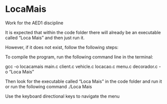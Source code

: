 # LocaMais
 Work for the AED1 discipline
 
It is expected that within the code folder there will already be an executable called “Loca Mais” and then just run it.

However, if it does not exist, follow the following steps:

To compile the program, run the following command line in the terminal:

gcc -o locacamais main.c client.c vehicle.c locacao.c menu.c decorador.c -o “Loca Mais”

Then look for the executable called “Loca Mais” in the code folder and run it or run the following command ./Loca Mais

Use the keyboard directional keys to navigate the menu
